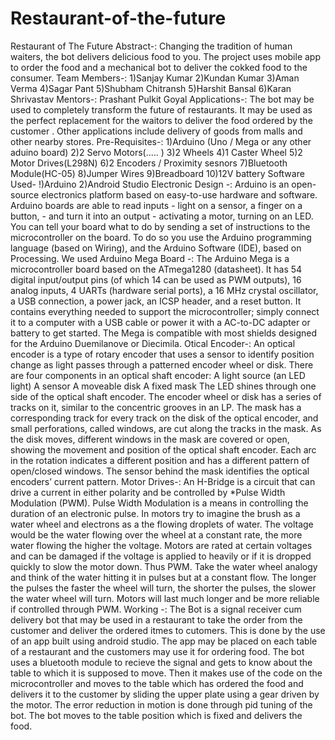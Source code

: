 # Restaurant-of-the-future
Restaurant of The Future Abstract-: Changing the tradition of human waiters, the bot delivers delicious food to you. The project uses mobile app to order the food and a mechanical bot to deliver the cokked food to the consumer. Team Members-: 1)Sanjay Kumar 2)Kundan Kumar 3)Aman Verma 4)Sagar Pant 5)Shubham Chitransh 5)Harshit Bansal 6)Karan Shrivastav Mentors-: Prashant Pulkit Goyal Applications-: The bot may be used to completely transform the future of restaurants. It may be used as the perfect replacement for the waitors to deliver the food ordered by the customer . Other applications include delivery of goods from malls and other nearby stores. Pre-Requisites-: 1)Arduino (Uno / Mega or any other aduino board) 2)2 Servo Motors(..... ) 3)2 Wheels 4)1 Caster Wheel 5)2 Motor Drives(L298N) 6)2 Encoders / Proximity sesnors 7)Bluetooth Module(HC-05) 8)Jumper Wires 9)Breadboard 10)12V battery  Software Used- !)Arduino 2)Android Studio  Electronic Design -:  Arduino is an open-source electronics platform based on easy-to-use hardware and software. Arduino boards are able to read inputs - light on a sensor, a finger on a button, - and turn it into an output - activating a motor, turning on an LED. You can tell your board what to do by sending a set of instructions to the microcontroller on the board. To do so you use the Arduino programming language (based on Wiring), and the Arduino Software (IDE), based on Processing.  We used Arduino Mega Board -: The Arduino Mega is a microcontroller board based on the ATmega1280 (datasheet). It has 54 digital input/output pins (of which 14 can be used as PWM outputs), 16 analog inputs, 4 UARTs (hardware serial ports), a 16 MHz crystal oscillator, a USB connection, a power jack, an ICSP header, and a reset button. It contains everything needed to support the microcontroller; simply connect it to a computer with a USB cable or power it with a AC-to-DC adapter or battery to get started. The Mega is compatible with most shields designed for the Arduino Duemilanove or Diecimila.  Otical Encoder-: An optical encoder is a type of rotary encoder that uses a sensor to identify position change as light passes through a patterned encoder wheel or disk. There are four components in an optical shaft encoder: A light source (an LED light) A sensor A moveable disk A fixed mask The LED shines through one side of the optical shaft encoder. The encoder wheel or disk has a series of tracks on it, similar to the concentric grooves in an LP. The mask has a corresponding track for every track on the disk of the optical encoder, and small perforations, called windows, are cut along the tracks in the mask. As the disk moves, different windows in the mask are covered or open, showing the movement and position of the optical shaft encoder. Each arc in the rotation indicates a different position and has a different pattern of open/closed windows. The sensor behind the mask identifies the optical encoders’ current pattern.  Motor Drives-: An H-Bridge is a circuit that can drive a current in either polarity and be controlled by *Pulse Width Modulation (PWM).  Pulse Width Modulation is a means in controlling the duration of an electronic pulse. In motors try to imagine the brush as a water wheel and electrons as a the flowing droplets of water. The voltage would be the water flowing over the wheel at a constant rate, the more water flowing the higher the voltage. Motors are rated at certain voltages and can be damaged if the voltage is applied to heavily or if it is dropped quickly to slow the motor down. Thus PWM. Take the water wheel analogy and think of the water hitting it in pulses but at a constant flow. The longer the pulses the faster the wheel will turn, the shorter the pulses, the slower the water wheel will turn. Motors will last much longer and be more reliable if controlled through PWM. Working -: The Bot is a signal receiver cum delivery bot that may be used in a restaurant to take the order from the customer and deliver the ordered itmes to cutomers. This is done by the use of an app built using android studio. The app may be placed on each table of a restaurant and the customers may use it for ordering food. The bot uses a bluetooth module to recieve the signal and gets to know about the table to which it is supposed to move. Then it makes use of the code on the microcontroller and moves to the table which has ordered the food and delivers it to the customer by sliding the upper plate using a gear driven by the motor. The error reduction in motion is done through pid tuning of the bot. The bot moves to the table position which is fixed and delivers the food.
